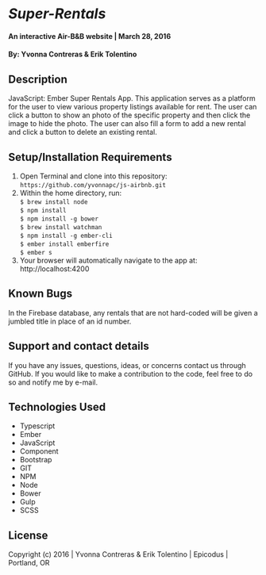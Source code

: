 # _Super-Rentals_

#### An interactive Air-B&B website  | March 28, 2016

#### By: Yvonna Contreras & Erik Tolentino

## Description

JavaScript: Ember Super Rentals App. This application serves as a platform for the user to view various property listings available for rent. The user can click a button to show an photo of the specific property and then click the image to hide the photo. The user can also fill a form to add a new rental and click a button to delete an existing rental.

## Setup/Installation Requirements

1. Open Terminal and clone into this repository: ```https://github.com/yvonnapc/js-airbnb.git```
2. Within the home directory, run:<br>
       ```$ brew install node ```<br>
       ```$ npm install ```<br>
       ```$ npm install -g bower ```<br>
       ```$ brew install watchman ```<br>
       ```$ npm install -g ember-cli ```<br>
       ```$ ember install emberfire ```<br>
       ```$ ember s ```<br>
3. Your browser will automatically navigate to the app at: http://localhost:4200

## Known Bugs

In the Firebase database, any rentals that are not hard-coded will be given a jumbled title in place of an id number.

## Support and contact details

If you have any issues, questions, ideas, or concerns contact us through GitHub. If you would like to make a contribution to the code, feel free to do so and notify me by e-mail.

## Technologies Used

* Typescript
* Ember
* JavaScript
* Component
* Bootstrap
* GIT
* NPM
* Node
* Bower
* Gulp
* SCSS

## License

Copyright (c) 2016  |  Yvonna Contreras & Erik Tolentino  |  Epicodus  |  Portland, OR

